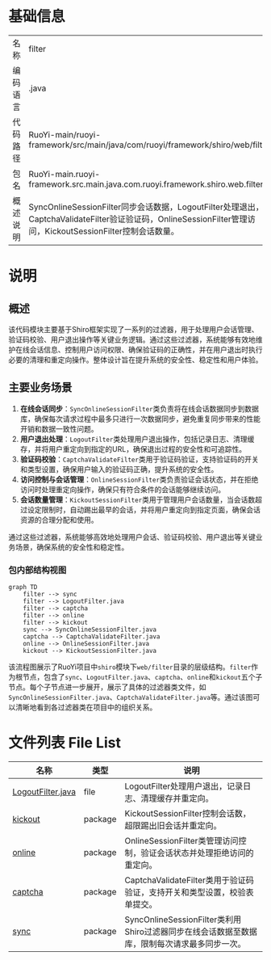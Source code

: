 # 基础信息

|      |      |
|------|------|
| 名称 | filter |
| 编码语言 | .java |
| 代码路径 | RuoYi-main/ruoyi-framework/src/main/java/com/ruoyi/framework/shiro/web/filter |
| 包名 | RuoYi-main.ruoyi-framework.src.main.java.com.ruoyi.framework.shiro.web.filter |
| 概述说明 | SyncOnlineSessionFilter同步会话数据，LogoutFilter处理退出，CaptchaValidateFilter验证验证码，OnlineSessionFilter管理访问，KickoutSessionFilter控制会话数量。 |

# 说明

## 概述
该代码模块主要基于Shiro框架实现了一系列的过滤器，用于处理用户会话管理、验证码校验、用户退出操作等关键业务逻辑。通过这些过滤器，系统能够有效地维护在线会话信息、控制用户访问权限、确保验证码的正确性，并在用户退出时执行必要的清理和重定向操作。整体设计旨在提升系统的安全性、稳定性和用户体验。

## 主要业务场景
1. **在线会话同步**：`SyncOnlineSessionFilter`类负责将在线会话数据同步到数据库，确保每次请求过程中最多只进行一次数据同步，避免重复同步带来的性能开销和数据一致性问题。
2. **用户退出处理**：`LogoutFilter`类处理用户退出操作，包括记录日志、清理缓存，并将用户重定向到指定的URL，确保退出过程的安全性和可追踪性。
3. **验证码校验**：`CaptchaValidateFilter`类用于验证码验证，支持验证码的开关和类型设置，确保用户输入的验证码正确，提升系统的安全性。
4. **访问控制与会话管理**：`OnlineSessionFilter`类负责验证会话状态，并在拒绝访问时处理重定向操作，确保只有符合条件的会话能够继续访问。
5. **会话数量管理**：`KickoutSessionFilter`类用于管理用户会话数量，当会话数超过设定限制时，自动踢出最早的会话，并将用户重定向到指定页面，确保会话资源的合理分配和使用。

通过这些过滤器，系统能够高效地处理用户会话、验证码校验、用户退出等关键业务场景，确保系统的安全性和稳定性。


### 包内部结构视图

```mermaid
graph TD
    filter --> sync
    filter --> LogoutFilter.java
    filter --> captcha
    filter --> online
    filter --> kickout
    sync --> SyncOnlineSessionFilter.java
    captcha --> CaptchaValidateFilter.java
    online --> OnlineSessionFilter.java
    kickout --> KickoutSessionFilter.java
```

该流程图展示了RuoYi项目中`shiro`模块下`web/filter`目录的层级结构。`filter`作为根节点，包含了`sync`、`LogoutFilter.java`、`captcha`、`online`和`kickout`五个子节点。每个子节点进一步展开，展示了具体的过滤器类文件，如`SyncOnlineSessionFilter.java`、`CaptchaValidateFilter.java`等。通过该图可以清晰地看到各过滤器类在项目中的组织关系。

# 文件列表 File List

| 名称   | 类型  | 说明 |
|-------|------|-------------|
| [LogoutFilter.java](LogoutFilter.md) | file | LogoutFilter处理用户退出，记录日志、清理缓存并重定向。 |
| [kickout](kickout/_module.md) | package | KickoutSessionFilter控制会话数，超限踢出旧会话并重定向。 |
| [online](online/_module.md) | package | OnlineSessionFilter类管理访问控制，验证会话状态并处理拒绝访问的重定向。 |
| [captcha](captcha/_module.md) | package | CaptchaValidateFilter类用于验证码验证，支持开关和类型设置，校验表单提交。 |
| [sync](sync/_module.md) | package | SyncOnlineSessionFilter类利用Shiro过滤器同步在线会话数据至数据库，限制每次请求最多同步一次。 |


